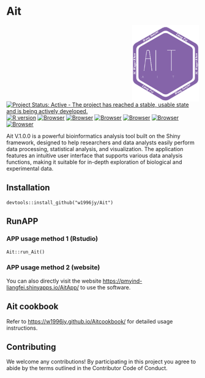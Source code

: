 # Ait

<img src="https://github.com/w1996jy/Aitdemodata/blob/main/logo/LOGO20241014.png" height="200" align="right" />

[![Project Status: Active - The project has reached a stable, usable state and is being actively developed.](http://www.repostatus.org/badges/latest/active.svg)](http://www.repostatus.org/#active)
[![R version](https://img.shields.io/badge/R-v4.3.0-salmon)](https://www.r-project.org)
[![Browser](https://img.shields.io/badge/Browser-Edge-lightskyblue)](https://www.microsoft.com/en-us/edge/?ocid=ORSEARCH_Bing&ch=1&form=MA13FJ)
[![Browser](https://img.shields.io/badge/Windows-success-red)]()
[![Browser](https://img.shields.io/badge/Linux/Mac-Not%20test-gray66)]()
[![Browser](https://img.shields.io/badge/Develop-Yes-salmon)]()
[![Browser](https://img.shields.io/badge/Year-2024-bisque)]()
[![Browser](https://img.shields.io/badge/Publish-Not-green)]()

Ait V.1.0.0 is a powerful bioinformatics analysis tool built on the Shiny framework, designed to help researchers and data analysts easily perform data processing, statistical analysis, and visualization. The application features an intuitive user interface that supports various data analysis functions, making it suitable for in-depth exploration of biological and experimental data.

## Installation

```
devtools::install_github("w1996jy/Ait")
```
## RunAPP

### APP usage method 1 (Rstudio)

```
Ait::run_Ait()
```

### APP usage method 2 (website)

You can also directly visit the website https://pmyind-liangfei.shinyapps.io/AitApp/ to use the software.

## Ait cookbook

Refer to https://w1996jy.github.io/Aitcookbook/ for detailed usage instructions.

## Contributing

We welcome any contributions! By participating in this project you agree to abide by the terms outlined in the Contributor Code of Conduct.
